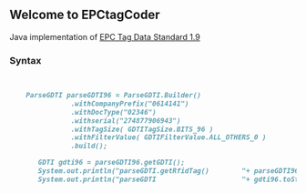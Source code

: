 ## Welcome to EPCtagCoder

Java implementation of [EPC Tag Data Standard 1.9](http://www.gs1.org/epc/tag-data-standard)


### Syntax

```markdown


    ParseGDTI parseGDTI96 = ParseGDTI.Builder()
			   .withCompanyPrefix("0614141")
			   .withDocType("02346")
			   .withserial("274877906943") 
			   .withTagSize( GDTITagSize.BITS_96 )
			   .withFilterValue( GDTIFilterValue.ALL_OTHERS_0 )
			   .build();

	   GDTI gdti96 = parseGDTI96.getGDTI();
	   System.out.println("parseGDTI.getRfidTag()        "+ parseGDTI96.getRfidTag() );
	   System.out.println("parseGDTI                     "+ gdti96.toString() );     
     

```

